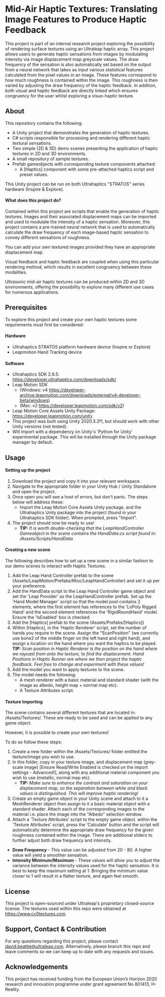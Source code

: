 # Mid-Air Haptic Textures: Translating Image Features to Produce Haptic Feedback
This project is part of an internal research project exploring the possibility of rendering surface textures using an Ultraleap haptic array. This project allows users to generate haptic sensations from images by modulating intensity via image displacement map greyscale values. The draw frequency of the sensation is also automatically set based on the output from a neural network that takes as input various statistical features calculated from the pixel values in an image. These features correspond to how much roughness is contained within the image. This roughness is then varied by adjusting the draw frequency of the haptic feedback. In addition, both visual and haptic feedback are directly linked which ensures congruency for the user whilst exploring a visuo-haptic texture.

## About
This repository contains the following:

* A Unity project that demonstrates the generation of haptic textures.
* C# scripts responsible for processing and rendering different haptic textural sensations.
* Two simple (2D & 3D) demo scenes presenting the application of haptic textures in 2D and 3D environments.
* A small repository of sample textures.
* Prefab gameobjects with corresponding texture components attached: 
	- A [Haptics] component with some pre-attached haptics script and preset values. 

This Unity project can be run on both Ultrahaptics "STRATOS" series hardware (Inspire & Explore).

#### What does this project do?
Contained within this project are scripts that enable the generation of haptic textures. Images and their associated displacement maps can be imported and used to modulate the intensity of a haptic sensation. Moreover, this project contains a pre-trained neural network that is used to automatically calculate the draw frequency of each image-based haptic sensation to convey different sensations of roughness.

You can add your own textured images provided they have an appropriate displacement map.

Visual feedback and haptic feedback are coupled when using this particular rendering method, which results in excellent congruency between these modalities.

Ultrasonic mid-air haptic textures can be produced within 2D and 3D environments, offering the possibility to explore many different use cases for numerous applications. 

## Prerequisites
To explore this project and create your own haptic textures some requirements must first be considered:

#### Hardware

* Ultrahaptics STRATOS platform hardware device (Inspire or Explore)
* Leapmotion Hand Tracking device

#### Software
* Ultrahaptics SDK 2.6.5: https://developer.ultrahaptics.com/downloads/sdk/
* Leap Motion SDK
	- (Windows: v4 https://developer-archive.leapmotion.com/downloads/external/v4-developer-beta/windows)
 	- (Mac: v2 https://developer.leapmotion.com/sdk/v2)
* Leap Motion Core Assets Unity Package: https://developer.leapmotion.com/unity
* This project was built using Unity 2020.3.2f1, but should work with other Unity versions (not tested).
* Will import with a dependency on Unity's 'Python for Unity' experimental package. This will be installed through the Unity package manager by default. 

## Usage

#### Setting up the project
1. Download the project and copy it into your relevant workspace. 
2. Navigate to the appropriate folder in your Unity Hub / Unity Standalone and open the project.
3. Once open you will see a host of errors, but don't panic. The steps below will address these:
	- Import the Leap Motion Core Assets Unity package, and the Ultrahaptics Unity package into the project (found in your Ultrahaptics SDK folder). When prompted, press "Import".
4. The project should now be ready to use!
	- **TIP:** *It is worth double-checking that the LeapHandController Gameobject in the scene contains the HandData.cs script found in: /Assets/Scripts/HandData*

#### Creating a new scene
The following describes how to set up a new scene in a similar fashion to our demo scenes to interact with Haptic Textures.

1. Add the Leap Hand Controller prefab to the scene (Assets/LeapMotion/Prefabs/Misc/LeapHandController) and set it up per your preference.
2. Add the HandData script to the Leap Hand Controller game object and set the 'Leap Provider' as the LeapHandController prefab. Set up the 'Hand Model Manager' script so that the model pool contains 2 elements, where the first element has references to the 'LoPoly Rigged Hand' and the second element references the 'RigidRoundHand' model. Ensure the 'IsEnabled' box is checked.
3. Add the [Haptics] prefab to the scene (Assets/Prefabs/[Haptics])
4. Within [Haptics], in the 'Haptic Renderer' script, set the number of hands you require in the scene. Assign the "ScanPosition" (we currently use bone2 of the middle finger on the left hand and right hand), and assign a location on the hand where you want the haptics to be played.
	**TIP:** *Scan position in Haptic Renderer is the position on the hand where we raycast from onto the texture, to find the displacement. Hand Positions in Haptic Runner are where we then project the haptic feedback. Feel free to change and experiment with these values!*
6. Add the model you want to apply textures to the scene. 
7. The model needs the following:
     - A mesh renderer with a basic material and standard shader (with the image as albedo, height map + normal map etc).
     - A Texture Attributes script.

#### Texture Importing
The scene contains several different textures that are located in: /Assets/Textures/. These are ready to be used and can be applied to any game object. 

However, it is possible to create your own textures!

To do so follow these steps:

1. Create a new folder within the /Assets/Textures/ folder entitled the texture/image you wish to use.
2. In this folder, copy in your texture image, and displacement map (grey-scale image) [Ensure Read/Write Enabled is checked on the import settings - Advanced!], along with any additional material component you wish to use (metallic, normal map etc).
	- **TIP:** *Make sure to enhance the contrast and saturation on your displacement map, so the separation between white and black values is distinguished. This will improve haptic rendering!*
4. Create an empty game object in your Unity scene and attach to it a MeshRenderer object then assign to it a basic material object with a standard shader. Attach each of the corresponding images to the material i.e. place the image into the "Albedo" selection window.
5. Attach a 'Texture Attributes' script to the empty game object. within the 'Texture Attributes' script, press the 'Calculate' button and the script will automatically determine the appropriate draw frequency for the given roughness contained within the image. There are additional sliders to further adjust both draw frequency and intensity.

* **Draw Frequency** - This value can be adjusted from 20 - 80. A higher value will yield a smoother sensation.
* **Intensity Minimum/Maximum** - These values will allow you to adjust the variance between the intensity values used for the haptic sensation. It is best to keep the maximum setting at 1. Bringing the minimum value closer to 1 will result in a flatter texture, and again feel smooth.

## License
This project is open-sourced under Ultraleap's proprietary closed-source license. The textures used within this repo were obtained at https://www.cc0textures.com.

## Support, Contact & Contribution
For any questions regarding this project, please contact david.beattie@ultraleap.com. Alternatively, please branch this repo and leave comments so we can keep up to date with any requests and issues.

## Acknowledgements
This project has received funding from the European Union’s Horizon 2020 research and innovation programme under grant agreement No 801413, H-Reality.